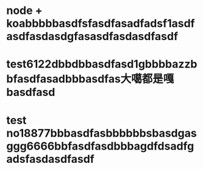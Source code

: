 # node + koabbbbbasdfsfasdfasadfadsf1asdfasdfasdasdgfasasdfasdasdfasdf
# test6122dbbdbbasdfasd1gbbbbazzbbfasdfasadbbbasdfas大噶都是嘎basdfasd
# test no18877bbbasdfasbbbbbbsbasdgasggg6666bbfasdfasdbbbagdfdsadfgadsfasdasdfasdf